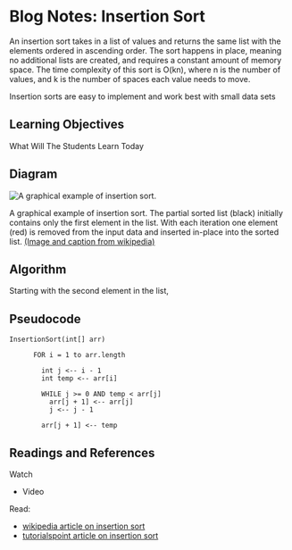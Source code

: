 # Blog Notes: Insertion Sort

  An insertion sort takes in a list of values and returns the same list with the elements ordered in ascending order. The sort happens in place, meaning no additional lists are created, and requires a constant amount of memory space. The time complexity of this sort is O(kn), where n is the number of values, and k is the number of spaces each value needs to move. 
  
  Insertion sorts are easy to implement and work best with small data sets
  
## Learning Objectives
  What
  Will
  The
  Students
  Learn
  Today

 ## Diagram
![A graphical example of insertion sort.](https://upload.wikimedia.org/wikipedia/commons/0/0f/Insertion-sort-example-300px.gif)

A graphical example of insertion sort. The partial sorted list (black) initially contains only the first element in the list. With each iteration one element (red) is removed from the input data and inserted in-place into the sorted list. [(Image and caption from wikipedia)](https://en.wikipedia.org/wiki/Insertion_sort#/media/File:Insertion-sort-example-300px.gif)
  
  ## Algorithm
  Starting with the second element in the list, 
  
 ## Pseudocode
 
``` 
InsertionSort(int[] arr)
    
      FOR i = 1 to arr.length
      
        int j <-- i - 1
        int temp <-- arr[i]
        
        WHILE j >= 0 AND temp < arr[j]
          arr[j + 1] <-- arr[j]
          j <-- j - 1
          
        arr[j + 1] <-- temp
```

## Readings and References
Watch
- Video

Read:
- [wikipedia article on insertion sort](https://en.wikipedia.org/wiki/Insertion_sort)
- [tutorialspoint article on insertion sort](https://www.tutorialspoint.com/data_structures_algorithms/insertion_sort_algorithm.htm)
